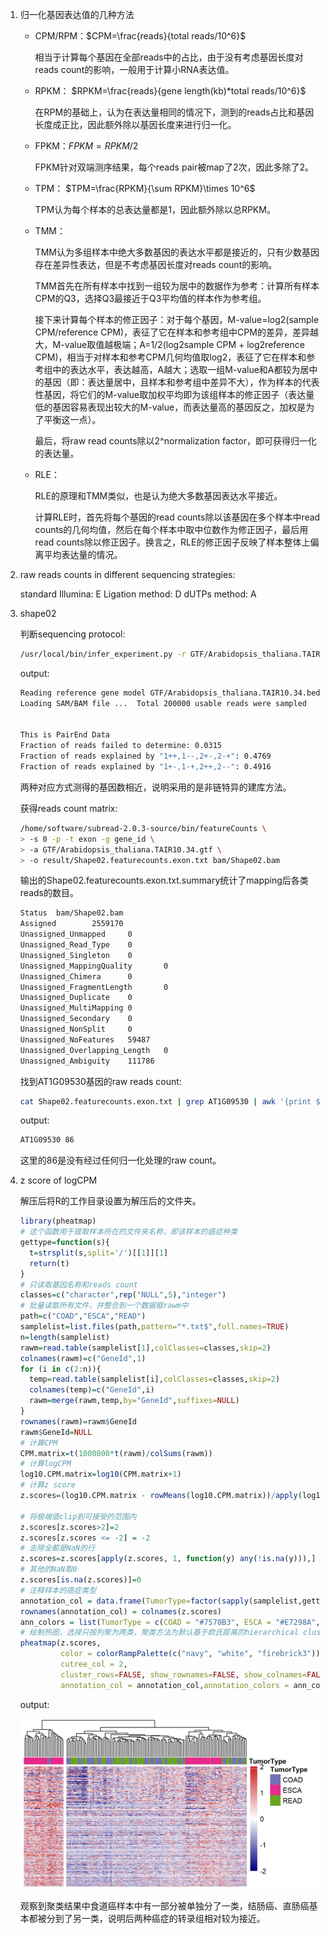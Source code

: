 1. 归一化基因表达值的几种方法
   
   * CPM/RPM：$CPM=\frac{reads}{total reads/10^6}$

     相当于计算每个基因在全部reads中的占比，由于没有考虑基因长度对reads count的影响，一般用于计算小RNA表达值。

   * RPKM： $RPKM=\frac{reads}{gene length(kb)*total reads/10^6}$

     在RPM的基础上，认为在表达量相同的情况下，测到的reads占比和基因长度成正比，因此额外除以基因长度来进行归一化。

   * FPKM：$FPKM=RPKM/2$

     FPKM针对双端测序结果，每个reads pair被map了2次，因此多除了2。

   * TPM： $TPM=\frac{RPKM}{\sum RPKM}\times 10^6$

     TPM认为每个样本的总表达量都是1，因此额外除以总RPKM。

   * TMM：

     TMM认为多组样本中绝大多数基因的表达水平都是接近的，只有少数基因存在差异性表达，但是不考虑基因长度对reads count的影响。
     
     TMM首先在所有样本中找到一组较为居中的数据作为参考：计算所有样本CPM的Q3，选择Q3最接近于Q3平均值的样本作为参考组。
     
     接下来计算每个样本的修正因子：对于每个基因，M-value=log2(sample CPM/reference CPM)，表征了它在样本和参考组中CPM的差异，差异越大，M-value取值越极端；A=1/2(log2sample CPM + log2reference CPM)，相当于对样本和参考CPM几何均值取log2，表征了它在样本和参考组中的表达水平，表达越高，A越大；选取一组M-value和A都较为居中的基因（即：表达量居中，且样本和参考组中差异不大），作为样本的代表性基因，将它们的M-value取加权平均即为该组样本的修正因子（表达量低的基因容易表现出较大的M-value，而表达量高的基因反之，加权是为了平衡这一点）。
     
     最后，将raw read counts除以2^normalization factor，即可获得归一化的表达量。
     
   * RLE：

     RLE的原理和TMM类似，也是认为绝大多数基因表达水平接近。
     
     计算RLE时，首先将每个基因的read counts除以该基因在多个样本中read counts的几何均值，然后在每个样本中取中位数作为修正因子，最后用read counts除以修正因子。换言之，RLE的修正因子反映了样本整体上偏离平均表达量的情况。
     
2. raw reads counts in different sequencing strategies:

   standard Illumina: E
   Ligation method: D
   dUTPs method: A

3. shape02

   判断sequencing protocol:

   ```bash
   /usr/local/bin/infer_experiment.py -r GTF/Arabidopsis_thaliana.TAIR10.34.bed -i bam/Shape02.bam
   ```

   output:

   ```bash
   Reading reference gene model GTF/Arabidopsis_thaliana.TAIR10.34.bed ... Done
   Loading SAM/BAM file ...  Total 200000 usable reads were sampled


   This is PairEnd Data
   Fraction of reads failed to determine: 0.0315
   Fraction of reads explained by "1++,1--,2+-,2-+": 0.4769
   Fraction of reads explained by "1+-,1-+,2++,2--": 0.4916
   ```

   两种对应方式测得的基因数相近，说明采用的是非链特异的建库方法。

   获得reads count matrix:

   ```bash
   /home/software/subread-2.0.3-source/bin/featureCounts \
   > -s 0 -p -t exon -g gene_id \
   > -a GTF/Arabidopsis_thaliana.TAIR10.34.gtf \
   > -o result/Shape02.featurecounts.exon.txt bam/Shape02.bam
   ```

   输出的Shape02.featurecounts.exon.txt.summary统计了mapping后各类reads的数目。

   ```bash
   Status  bam/Shape02.bam
   Assigned        2559170
   Unassigned_Unmapped     0
   Unassigned_Read_Type    0
   Unassigned_Singleton    0
   Unassigned_MappingQuality       0
   Unassigned_Chimera      0
   Unassigned_FragmentLength       0
   Unassigned_Duplicate    0
   Unassigned_MultiMapping 0
   Unassigned_Secondary    0
   Unassigned_NonSplit     0
   Unassigned_NoFeatures   59487
   Unassigned_Overlapping_Length   0
   Unassigned_Ambiguity    111786
   ```

   找到AT1G09530基因的raw reads count:

   ```bash
   cat Shape02.featurecounts.exon.txt | grep AT1G09530 | awk '{print $1,$7}'
   ```

   output:

   ```bash
   AT1G09530 86
   ```

   这里的86是没有经过任何归一化处理的raw count。

4. z score of logCPM

   解压后将R的工作目录设置为解压后的文件夹。

   ```R
   library(pheatmap)
   # 这个函数用于提取样本所在的文件夹名称，即该样本的癌症种类
   gettype=function(s){
     t=strsplit(s,split='/')[[1]][1]
     return(t)
   }
   # 只读取基因名称和reads count
   classes=c("character",rep("NULL",5),"integer")
   # 批量读取所有文件，并整合到一个数据框rawm中
   path=c("COAD","ESCA","READ")
   samplelist=list.files(path,pattern="*.txt$",full.names=TRUE)
   n=length(samplelist)
   rawm=read.table(samplelist[1],colClasses=classes,skip=2)
   colnames(rawm)=c("GeneId",1)
   for (i in c(2:n)){
     temp=read.table(samplelist[i],colClasses=classes,skip=2)
     colnames(temp)=c("GeneId",i)
     rawm=merge(rawm,temp,by="GeneId",suffixes=NULL)
   }
   rownames(rawm)=rawm$GeneId
   rawm$GeneId=NULL
   # 计算CPM
   CPM.matrix=t(1000000*t(rawm)/colSums(rawm))
   # 计算logCPM
   log10.CPM.matrix=log10(CPM.matrix+1)
   # 计算z score
   z.scores=(log10.CPM.matrix - rowMeans(log10.CPM.matrix))/apply(log10.CPM.matrix,1,sd)

   # 将极端值clip到可接受的范围内
   z.scores[z.scores>2]=2
   z.scores[z.scores <= -2] = -2
   # 去除全都是NaN的行
   z.scores=z.scores[apply(z.scores, 1, function(y) any(!is.na(y))),]
   # 其他的NaN取0
   z.scores[is.na(z.scores)]=0
   # 注释样本的癌症类型
   annotation_col = data.frame(TumorType=factor(sapply(samplelist,gettype)))
   rownames(annotation_col) = colnames(z.scores)
   ann_colors = list(TumorType = c(COAD = "#7570B3", ESCA = "#E7298A", READ = "#66A61E"))
   # 绘制热图，选择只按列聚为两类，聚类方法为默认基于欧氏距离的hierarchical clustering
   pheatmap(z.scores,
            color = colorRampPalette(c("navy", "white", "firebrick3"))(50),
            cutree_col = 2,
            cluster_rows=FALSE, show_rownames=FALSE, show_colnames=FALSE, cluster_cols=TRUE,
            annotation_col = annotation_col,annotation_colors = ann_colors)
   ```

   output:
   
   ![alt text][heatmap]
   
   观察到聚类结果中食道癌样本中有一部分被单独分了一类，结肠癌、直肠癌基本都被分到了另一类，说明后两种癌症的转录组相对较为接近。
   
   
   [heatmap]: https://github.com/StellariaL/bioinfo2023/blob/main/heatmap.png
